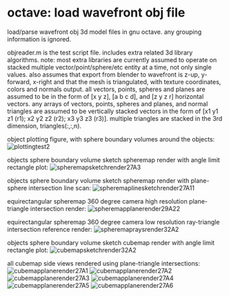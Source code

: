 # octave: load wavefront obj file
load/parse wavefront obj 3d model files in gnu octave. any grouping information is ignored.

objreader.m is the test script file. includes extra related 3d library algorithms.
note: most extra libraries are currently assumed to operate on stacked multiple vector/point/sphere/etc entity at a time, not only single values.
also assumes that export from blender to wavefront is z-up, y-forward, x-right and that the mesh is triangulated, with texture coordinates, colors and normals output.
all vectors, points, spheres and planes are assumed to be in the form of [x y z], [a b c d], and [z y z r] horizontal vectors.
any arrays of vectors, points, spheres and planes, and normal triangles are assumed to be vertically stacked vectors
in the form of [x1 y1 z1 (r1); x2 y2 z2 (r2); x3 y3 z3 (r3)]. multiple triangles are stacked in the 3rd dimension, triangles(:,:,n).

object plotting figure, with sphere boundary volumes around the objects:
![plottingtest2](https://github.com/goofyseeker311/octaveloadwavefrontobj/assets/19920254/72c9e8f2-4f8e-4d0e-9880-9631982be965)

objects sphere boundary volume sketch spheremap render with angle limit rectangle plot:
![spheremapsketchrender27A3](https://github.com/goofyseeker311/octaveloadwavefrontobj/assets/19920254/6744cbaa-d7e9-4bbc-a0af-021466de0211)

objects sphere boundary volume sketch spheremap render with plane-sphere intersection line scan:
![spheremaplinesketchrender27A11](https://github.com/goofyseeker311/octaveloadwavefrontobj/assets/19920254/166387ee-6851-4ce6-a537-28ac7eb69348)

equirectangular spheremap 360 degree camera high resolution plane-triangle intersection render:
![spheremapplanerender29A22](https://github.com/goofyseeker311/octaveloadwavefrontobj/assets/19920254/10c58fc5-1c20-4322-8ed2-d57d96e90a5b)

equirectangular spheremap 360 degree camera low resolution ray-triangle intersection reference render:
![spheremapraysrender32A2](https://github.com/goofyseeker311/octaveloadwavefrontobj/assets/19920254/db68773b-ffe5-4e5c-aee8-a139c9d862b7)

objects sphere boundary volume sketch cubemap render with angle limit rectangle plot:
![cubemapsketchrender32A2](https://github.com/goofyseeker311/octaveloadwavefrontobj/assets/19920254/d15343df-6968-41b0-97f2-5b9c08509cb9)

all cubemap side views rendered using plane-triangle intersections:
![cubemapplanerender27A1](https://github.com/goofyseeker311/octaveloadwavefrontobj/assets/19920254/c99edb2b-cd8a-41a6-8515-d1bb8378f246)
![cubemapplanerender27A2](https://github.com/goofyseeker311/octaveloadwavefrontobj/assets/19920254/d3c91bf1-8d92-4c31-abf4-0145a13e5edf)
![cubemapplanerender27A3](https://github.com/goofyseeker311/octaveloadwavefrontobj/assets/19920254/b39850d7-50d5-4186-89ef-5c7c9bd6296a)
![cubemapplanerender27A4](https://github.com/goofyseeker311/octaveloadwavefrontobj/assets/19920254/d7daa34b-6018-493a-a186-de4c60dccbd9)
![cubemapplanerender27A5](https://github.com/goofyseeker311/octaveloadwavefrontobj/assets/19920254/df065fe3-b7b3-4b25-9eca-f8a66055cc8b)
![cubemapplanerender27A6](https://github.com/goofyseeker311/octaveloadwavefrontobj/assets/19920254/2d9b29a0-c22f-4048-80e0-7c673ca1b457)
